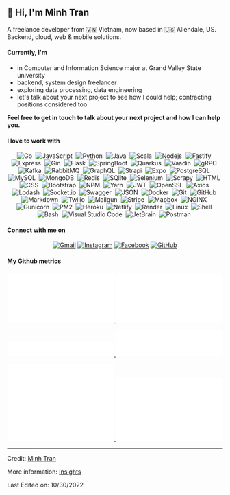 <!-- <p align="center"> -->
<!-- <img src="https://readme-typing-svg.herokuapp.com?font=Kanit&center=true&vCenter=true&duration3000&color=40C463&size=40&height=100&width=800&lines=I'm+Minh+Tran;Backend+Developer;Data+Engineer;GVSU+CIS+Student;Welcome+to+my+profile!">
</p> -->

<!-- <hr style="width:100%;text-align:left;margin-left:0;"> -->

## 👋 Hi, I'm Minh Tran

<p>
    A freelance developer from 🇻🇳 Vietnam, now based in 🇺🇸 Allendale, US.</br>
    Backend, cloud, web & mobile solutions.
</p>

#### Currently, I'm

-   in Computer and Information Science major at Grand Valley State university
-   backend, system design freelancer
-   exploring data processing, data engineering
-   let's talk about your next project to see how I could help; contracting positions considered too

**Feel free to get in touch to talk about your next project and how I can help you.**

#### I love to work with

<div align="center">

![Go](https://img.shields.io/badge/Go-00ADD8?style=flat-square&logo=go&logoColor=white)&nbsp;
![JavaScript](https://img.shields.io/badge/Javascript-%23323330.svg?style=flat-square&logo=javascript&logoColor=%23F7DF1E)&nbsp;
![Python](https://img.shields.io/badge/Python-14354C?style=flat-square&logo=python&logoColor=white)&nbsp;
![Java](https://img.shields.io/badge/Java-ED8B00?style=flat-square&logo=java&logoColor=white)&nbsp;
![Scala](https://img.shields.io/badge/Scala-DC322F?style=flat-square&logo=scala&logoColor=white)&nbsp;
![Nodejs](https://img.shields.io/badge/-Nodejs-43853d?style=flat-square&logo=Node.js&logoColor=white)&nbsp;
![Fastify](https://img.shields.io/badge/-fastify.js-05122A?style=flat-square&logo=fastify&color=white&logoColor=black)&nbsp;
![Express](https://img.shields.io/badge/express.js-%23404d59.svg?style=flat-square&logo=express&logoColor=%2361DAFB)&nbsp;
![Gin](https://img.shields.io/badge/Gin-00ADD8?style=flat-square&logo=go&logoColor=white)&nbsp;
![Flask](https://img.shields.io/badge/Flask-000000?style=flat-square&logo=flask&logoColor=white)&nbsp;
![SpringBoot](https://img.shields.io/badge/Springboot-6DB33F?style=flat-square&logo=springboot&logoColor=white)&nbsp;
![Quarkus](https://img.shields.io/badge/Quarkus-07405E?style=flat-square&logo=quarkus&logoColor=white)&nbsp;
![Vaadin](https://img.shields.io/badge/-Vaadin-05122A?style=flat-square&logo=vaadin&color=46a2f1&logoColor=white)&nbsp;
![gRPC](https://img.shields.io/badge/gRPC-38B2AC?style=flat-square&logo=gRPC&logoColor=white)&nbsp;
![Kafka](https://img.shields.io/badge/Apache%20Kafka-20232A?style=flat-square&logo=apachekafka&logoColor=white)&nbsp;
![RabbitMQ](https://img.shields.io/badge/Rabbit%20MQ-F79114?style=flat-square&logo=RabbitMQ&logoColor=white)&nbsp;
![GraphQL](https://img.shields.io/badge/GraphQL-E23744?style=flat-square&logo=graphql&logoColor=white)&nbsp;
![Strapi](https://img.shields.io/badge/Strapi-626CD9?style=flat-square&logo=Strapi&logoColor=white)&nbsp;
![Expo](https://img.shields.io/badge/-Expo-05122A?style=flat-square&logo=expo&color=white&logoColor=black)&nbsp;
![PostgreSQL](https://img.shields.io/badge/PostgreSQL-316192?style=flat-square&logo=postgresql&logoColor=white)&nbsp;
![MySQL](https://img.shields.io/badge/MySQL-00000F?style=flat-square&logo=mysql&logoColor=white)&nbsp;
![MongoDB](https://img.shields.io/badge/MongoDB-%234ea94b.svg?style=flat-square&logo=mongodb&logoColor=white)&nbsp;
![Redis](https://img.shields.io/badge/Redis-%23DD0031.svg?&style=flat-square&logo=redis&logoColor=white)&nbsp;
![SQlite](https://img.shields.io/badge/SQLite-07405E?style=flat-square&logo=sqlite&logoColor=white)&nbsp;
![Selenium](https://img.shields.io/badge/-Selenium-%43B02A?style=flat-square&logo=selenium&logoColor=white)&nbsp;
![Scrapy](https://img.shields.io/badge/-Scrapy-%43B02A?style=flat-square&logo=scrapy&logoColor=white)&nbsp;
![HTML](https://img.shields.io/badge/-HTML5-E34F26?style=flat-square&logo=html5&logoColor=white)&nbsp;
![CSS](https://img.shields.io/badge/CSS3-%231572B6.svg?style=flat-square&logo=css3&logoColor=white)&nbsp;
![Bootstrap](https://img.shields.io/badge/Bootstrap-%23563D7C.svg?style=flat-square&logo=bootstrap&logoColor=white)&nbsp;
![NPM](https://img.shields.io/badge/-NPM-CB3837?style=flat-square&logo=npm&logoColor=white)&nbsp;
![Yarn](https://img.shields.io/badge/Yarn-1287B1?style=flat-square&logo=yarn&logoColor=white)&nbsp;
![JWT](https://img.shields.io/badge/Json%20Web%20Tokens-323330?style=flat-square&logo=json-web-tokens&logoColor=pink)&nbsp;
![OpenSSL](https://img.shields.io/badge/-OpenSSL-05122A?style=flat-square&logo=openssl&color=B1361E)&nbsp;
![Axios](https://img.shields.io/badge/-Axios-05122A?style=flat-square&logo=axios&color=black)&nbsp;
![Lodash](https://img.shields.io/badge/-Lodash-05122A?style=flat-square&logo=lodash&color=blue&logoColor=white)&nbsp;
![Socket.io](https://img.shields.io/badge/-Socket.io-05122A?style=flat-square&logo=Socket.io&color=white&logoColor=black)&nbsp;
![Swagger](https://img.shields.io/badge/-Swagger-%23Clojure?style=flat-square&logo=swagger&logoColor=white)&nbsp;
![JSON](https://img.shields.io/badge/-JSON-05122A?style=flat-square&logo=json&color=white&logoColor=black)&nbsp;
![Docker](https://img.shields.io/badge/-Docker-46a2f1?style=flat-square&logo=docker&logoColor=white)&nbsp;
![Git](https://img.shields.io/badge/-Git-F05032?style=flat-square&logo=git&logoColor=white)&nbsp;
![GitHub](https://img.shields.io/badge/Github-%23121011.svg?style=flat-square&logo=github&logoColor=white)&nbsp;
![Markdown](https://img.shields.io/badge/Markdown-000000?style=flat-square&logo=markdown&logoColor=white)&nbsp;
![Twilio](https://img.shields.io/badge/Twilio-F22F46?style=flat-square&logo=Twilio&logoColor=white)&nbsp;
![Mailgun](https://img.shields.io/badge/Mailgun-F22F46?style=flat-square&logo=mailgun&logoColor=white)&nbsp;
![Stripe](https://img.shields.io/badge/Stripe-626CD9?style=flat-square&logo=Stripe&logoColor=white)&nbsp;
![Mapbox](https://img.shields.io/badge/Mapbox-0078D4?style=flat-square&logo=mapbox&logoColor=white)&nbsp;
![NGINX](https://img.shields.io/badge/nginx-%23009639.svg?style=flat-square&logo=nginx&logoColor=white)&nbsp;
![Gunicorn](https://img.shields.io/badge/-Gunicorn-05122A?style=flat-square&logo=gunicorn&color=EBEDF0)&nbsp;
![PM2](https://img.shields.io/badge/-PM2-05122A?style=flat-square&logo=pm2&color=white&logoColor=EA4C89)&nbsp;
![Heroku](https://img.shields.io/badge/Heroku-430098?style=flat-square&logo=heroku&logoColor=white)&nbsp;
![Netlify](https://img.shields.io/badge/Netlify-00C7B7?style=flat-square&logo=netlify&logoColor=white)&nbsp;
![Render](https://img.shields.io/badge/-Render-05122A?style=flat-square&logo=render&color=white)&nbsp;
![Linux](https://img.shields.io/badge/Linux-FCC624?style=flat-square&logo=linux&logoColor=black)&nbsp;
![Shell](https://img.shields.io/badge/Shell_script-%23121011.svg?style=flat-square&logo=gnu-bash&logoColor=white)&nbsp;
![Bash](https://img.shields.io/badge/-GNU%20Bash-05122A?style=flat-square&logo=gnubash&color=white&logoColor=black)&nbsp;
![Visual Studio Code](https://img.shields.io/badge/Visual%20Studio%20Code-0078d7.svg?style=flat-square&logo=visual-studio-code&logoColor=white)&nbsp;
![JetBrain](https://img.shields.io/badge/-JetBrains-05122A?style=flat-square&logo=jetbrains&color=white&logoColor=black)&nbsp;
![Postman](https://img.shields.io/badge/Postman-FF6C37?style=flat-square&logo=postman&logoColor=white)&nbsp;

</div>

#### Connect with me on

<p align="center">
    <a href="mailto:trqminh24@gmail.com" target="blank"><img src="https://img.icons8.com/color/344/gmail--v1.png" alt="Gmail" title="Gmail" height="30"></a>
    <a href="https://www.instagram.com/minhtran.ig/" target="blank"><img src="https://img.icons8.com/color/344/instagram-new--v2.png" alt="Instagram" title="Instagram" height="30"></a>
    <a href="https://www.facebook.com/minhtran.venus.dev/" target="blank"><img src="https://img.icons8.com/fluency/344/facebook-new.png" alt="Facebook" title="Facebook" height="30"></a>
    <a href="https://github.com/minhtran241" target="blank"><img src="https://img.icons8.com/color/344/github--v1.png" alt="GitHub" title="GitHub" height="30"></a>
</p>

#### My Github metrics

<p align="left">
  <a href="https://github.com/minhtran241">

  <img width="49.5%" src="https://github.com/minhtran241/minhtran241/blob/output/metrics.classic.svg" />
  <img width="49.5%" src="https://github.com/minhtran241/minhtran241/blob/output/metrics.plugin.isocalendar.halfyear.svg" />
  </a>
</p>
<p align="left">
  <a href="https://github.com/minhtran241">
  <img width="49.5%" src="https://github.com/minhtran241/minhtran241/blob/output/metrics.plugin.notable.svg" />
  <img width="49.5%" src="https://github.com/minhtran241/minhtran241/blob/output/metrics.plugin.languages.recent.svg" />

  </a>
</p>
<p align="left">
  <a href="https://github.com/minhtran241">
  <img width="49.5%" src="https://github.com/minhtran241/minhtran241/blob/output/metrics.plugin.repositories.pinned.svg" />
  <img width="49.5%" src="https://github.com/minhtran241/minhtran241/blob/output/metrics.plugin.habits.charts.svg" />

  </a>
</p>

<!-- ![Snake animation](https://github.com/minhtran241/minhtran241/blob/output2/github-contribution-grid-snake.svg) -->

---

Credit: [Minh Tran](https://github.com/minhtran241)

More information: [Insights](https://metrics.lecoq.io/insights/minhtran241)

Last Edited on: 10/30/2022
